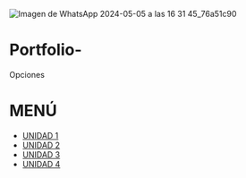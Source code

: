 ![Imagen de WhatsApp 2024-05-05 a las 16 31 45_76a51c90](https://github.com/mitzycabrera/Portfolio-/assets/168998534/e93619af-2eff-43e7-9350-32706087d041)

# Portfolio-
<!DOCTYPE html>
<html lang="en">
<head>
    <meta charset="UTF-8">
    <meta name="viewport" content="width=device-width, initial-scale=1.0">
    Opciones
</head>
<body>
    <h1>MENÚ</h1>
    <ul>
        <li><a href="pagina1.html">UNIDAD 1</a></li>
        <li><a href="pagina2.html">UNIDAD 2</a></li>
        <li><a href="pagina3.html">UNIDAD 3</a></li>
        <li><a href="pagina4.html">UNIDAD 4</a></li>
    </ul>
</body>
</html>
